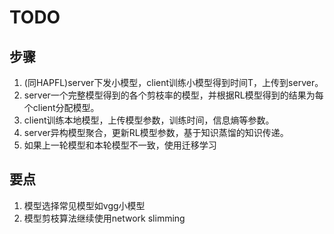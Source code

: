 # TODO

## 步骤
1. (同HAPFL)server下发小模型，client训练小模型得到时间T，上传到server。
2. server一个完整模型得到的各个剪枝率的模型，并根据RL模型得到的结果为每个client分配模型。
3. client训练本地模型，上传模型参数，训练时间，信息熵等参数。
4. server异构模型聚合，更新RL模型参数，基于知识蒸馏的知识传递。
5. 如果上一轮模型和本轮模型不一致，使用迁移学习


## 要点
1. 模型选择常见模型如vgg小模型
2. 模型剪枝算法继续使用network slimming